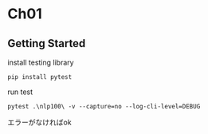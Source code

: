 # Ch01

## Getting Started
install testing library
```
pip install pytest
```

run test
```
pytest .\nlp100\ -v --capture=no --log-cli-level=DEBUG
```

エラーがなければok